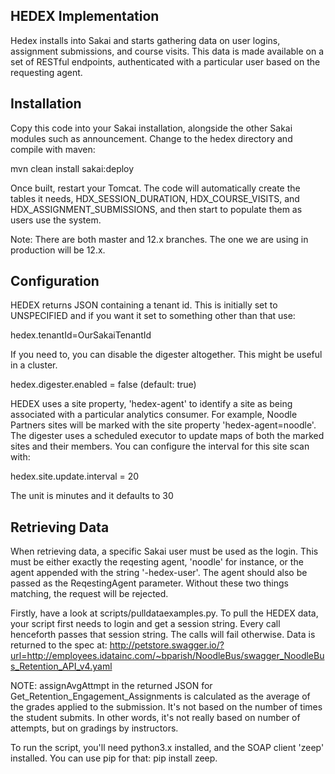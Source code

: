 HEDEX Implementation
--------------------

Hedex installs into Sakai and starts gathering data on user logins, assignment
submissions, and course visits. This data is made available on a set of RESTful
endpoints, authenticated with a particular user based on the requesting agent.

Installation
------------

Copy this code into your Sakai installation, alongside the other Sakai modules
such as announcement. Change to the hedex directory and compile with maven:

mvn clean install sakai:deploy

Once built, restart your Tomcat. The code will automatically create the tables
it needs, HDX\_SESSION\_DURATION, HDX\_COURSE\_VISITS, and
HDX\_ASSIGNMENT\_SUBMISSIONS, and then start to populate them as users use the
system.

Note: There are both master and 12.x branches.  The one we are using in
production will be 12.x.

Configuration
-------------

HEDEX returns JSON containing a tenant id. This is initially set to UNSPECIFIED
and if you want it set to something other than that use:

hedex.tenantId=OurSakaiTenantId

If you need to, you can disable the digester altogether. This might be useful in
a cluster.

hedex.digester.enabled = false (default: true)

HEDEX uses a site property, 'hedex-agent' to identify a site as being associated
with a particular analytics consumer. For example, Noodle Partners sites will
be marked with the site property 'hedex-agent=noodle'. The digester uses a
scheduled executor to update maps of both the marked sites and their members.
You can configure the interval for this site scan with:

hedex.site.update.interval = 20

The unit is minutes and it defaults to 30

Retrieving Data
---------------

When retrieving data, a specific Sakai user must be used as the login. This
must be either exactly the reqesting agent, 'noodle' for instance, or the agent 
appended with the string '-hedex-user'. The agent should also be passed as the
ReqestingAgent parameter. Without these two things matching, the request will
be rejected.

Firstly, have a look at scripts/pulldataexamples.py. To pull the HEDEX data,
your script first needs to login and get a session string. Every call henceforth
passes that session string. The calls will fail otherwise. Data is returned to the 
spec at: http://petstore.swagger.io/?url=http://employees.idatainc.com/~bparish/NoodleBus/swagger_NoodleBus_Retention_API_v4.yaml

NOTE: assignAvgAttmpt in the returned JSON for Get_Retention_Engagement_Assignments is calculated as the average of the
grades applied to the submission. It's not based on the number of times the student submits. In other words, it's not
really based on number of attempts, but on gradings by instructors.

To run the script, you'll need python3.x installed, and the SOAP client 'zeep'
installed. You can use pip for that: pip install zeep.
